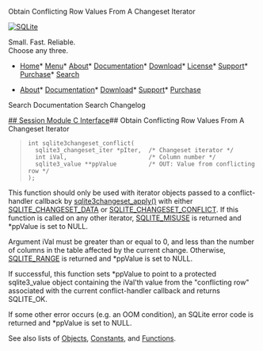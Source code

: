 




Obtain Conflicting Row Values From A Changeset Iterator




[![SQLite](../images/sqlite370_banner.gif)](../index.html)


Small. Fast. Reliable.  
Choose any three.


* [Home](../index.html)* [Menu](javascript:void(0))* [About](../about.html)* [Documentation](../docs.html)* [Download](../download.html)* [License](../copyright.html)* [Support](../support.html)* [Purchase](../prosupport.html)* [Search](javascript:void(0))




* [About](../about.html)* [Documentation](../docs.html)* [Download](../download.html)* [Support](../support.html)* [Purchase](../prosupport.html)






Search Documentation
Search Changelog







[## Session Module C Interface](../session/intro.html)## Obtain Conflicting Row Values From A Changeset Iterator


> ```
> int sqlite3changeset_conflict(
>   sqlite3_changeset_iter *pIter,  /* Changeset iterator */
>   int iVal,                       /* Column number */
>   sqlite3_value **ppValue         /* OUT: Value from conflicting row */
> );
> 
> ```


This function should only be used with iterator objects passed to a
conflict\-handler callback by [sqlite3changeset\_apply()](../session/sqlite3changeset_apply.html) with either
[SQLITE\_CHANGESET\_DATA](../session/c_changeset_conflict.html) or [SQLITE\_CHANGESET\_CONFLICT](../session/c_changeset_conflict.html). If this function
is called on any other iterator, [SQLITE\_MISUSE](../rescode.html#misuse) is returned and \*ppValue
is set to NULL.


Argument iVal must be greater than or equal to 0, and less than the number
of columns in the table affected by the current change. Otherwise,
[SQLITE\_RANGE](../rescode.html#range) is returned and \*ppValue is set to NULL.


If successful, this function sets \*ppValue to point to a protected
sqlite3\_value object containing the iVal'th value from the 
"conflicting row" associated with the current conflict\-handler callback
and returns SQLITE\_OK.


If some other error occurs (e.g. an OOM condition), an SQLite error code
is returned and \*ppValue is set to NULL.


See also lists of
 [Objects](../session/objlist.html),
 [Constants](../session/constlist.html), and
 [Functions](../session/funclist.html).


